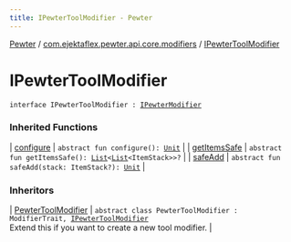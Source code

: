 ```yaml
---
title: IPewterToolModifier - Pewter
---
```


[Pewter](../index.html) / [com.ejektaflex.pewter.api.core.modifiers](index.html) / [IPewterToolModifier](./-i-pewter-tool-modifier.html)

# IPewterToolModifier

`interface IPewterToolModifier : `[`IPewterModifier`](-i-pewter-modifier/index.html)

### Inherited Functions

| [configure](-i-pewter-modifier/configure.html) | `abstract fun configure(): `[`Unit`](https://kotlinlang.org/api/latest/jvm/stdlib/kotlin/-unit/index.html) |
| [getItemsSafe](-i-pewter-modifier/get-items-safe.html) | `abstract fun getItemsSafe(): `[`List`](https://kotlinlang.org/api/latest/jvm/stdlib/kotlin.collections/-list/index.html)`<`[`List`](https://kotlinlang.org/api/latest/jvm/stdlib/kotlin.collections/-list/index.html)`<ItemStack>>?` |
| [safeAdd](-i-pewter-modifier/safe-add.html) | `abstract fun safeAdd(stack: ItemStack?): `[`Unit`](https://kotlinlang.org/api/latest/jvm/stdlib/kotlin/-unit/index.html) |

### Inheritors

| [PewterToolModifier](-pewter-tool-modifier/index.html) | `abstract class PewterToolModifier : ModifierTrait, `[`IPewterToolModifier`](./-i-pewter-tool-modifier.html)<br>Extend this if you want to create a new tool modifier. |

